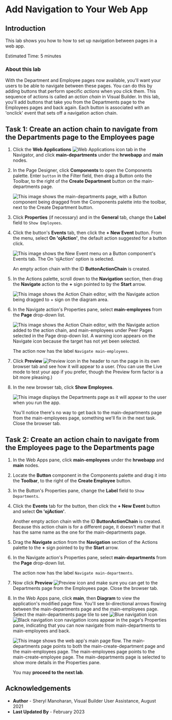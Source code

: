 # Add Navigation to Your Web App

## Introduction

This lab shows you how to how to set up navigation between pages in a web app.

Estimated Time: 5 minutes

### About this lab

With the Department and Employee pages now available, you'll want your users to be able to navigate between these pages. You can do this by adding buttons that perform specific *actions* when you click them. This sequence of actions is called an *action chain* in Visual Builder. In this lab, you'll add buttons that take you from the Departments page to the Employees pages and back again. Each button is associated with an 'onclick' event that sets off a navigation action chain.

## Task 1: Create an action chain to navigate from the Departments page to the Employees page

1. Click the **Web Applications** ![Web Applications icon](images/vbcsnd_webapp_icon.png) tab in the Navigator, and click **main-departments** under the **hrwebapp** and **main** nodes.
2. In the Page Designer, click **Components** to open the Components palette. Enter `button` in the Filter field, then drag a Button onto the Toolbar, to the right of the **Create Department** button on the main-departments page.

    ![This image shows the main-departments page, with a Button component being dragged from the Components palette into the toolbar, next to the Create Department button.](images/vbcsnd_cse_s2.png "")

3. Click **Properties** (if necessary) and in the **General** tab, change the **Label** field to `Show Employees`.
4. Click the button's **Events** tab, then click the **\+ New Event** button. From the menu, select **On 'ojAction'**, the default action suggested for a button click.

    ![This image shows the New Event menu on a Button component's Events tab. The On 'ojAction' option is selected.](images/vbcsnd_cse_s4.png "")

    An empty action chain with the ID **ButtonActionChain** is created.

5. In the Actions palette, scroll down to the **Navigation** section, then drag the **Navigate** action to the **+** sign pointed to by the **Start** arrow.

    ![This image shows the Action Chain editor, with the Navigate action being dragged to + sign on the diagram area.](images/new-buttonactionchain.png "")

6. In the Navigate action's Properties pane, select **main-employees** from the **Page** drop-down list.

    ![This image shows the Action Chain editor, with the Navigate action added to the action chain, and main-employees under Peer Pages selected in the Page drop-down list. A warning icon appears on the Navigate icon because the target has not yet been selected.](images/vbcsnd_cse_s6.png "")

    The action now has the label `Navigate main-employees`.

7. Click **Preview** ![Preview icon](images/vbcsnd_run_icon.png) in the header to run the page in its own browser tab and see how it will appear to a user. (You can use the Live mode to test your app if you prefer, though the Preview form factor is a bit more pleasing.)

8. In the new browser tab, click **Show Employees**.

    ![This image displays the Departments page as it will appear to the user when you run the app.](images/preview.png "")

    You'll notice there's no way to get back to the main-departments page from the main-employees page, something we'll fix in the next task. Close the browser tab.

## Task 2: Create an action chain to navigate from the Employees page to the Departments page

1. In the Web Apps pane, click **main-employees** under the **hrwebapp** and **main** nodes.

2. Locate the **Button** component in the Components palette and drag it into the **Toolbar**, to the right of the **Create Employee** button.
3. In the Button's Properties pane, change the **Label** field to `Show Departments`.
4. Click the **Events** tab for the button, then click the **+ New Event** button and select **On 'ojAction'**.

    Another empty action chain with the ID **ButtonActionChain** is created. Because this action chain is for a different page, it doesn't matter that it has the same name as the one for the main-departments page.

5. Drag the **Navigate** action from the **Navigation** section of the Actions palette to the **+** sign pointed to by the **Start** arrow.

6. In the Navigate action's Properties pane, select **main-departments** from the **Page** drop-down list.

    The action now has the label `Navigate main-departments`.

7. Now click **Preview** ![Preview icon](images/vbcsnd_run_icon.png) and make sure you can get to the Departments page from the Employees page. Close the browser tab.

8. In the Web Apps pane, click **main**, then **Diagram** to view the application's modified page flow. You'll see bi-directional arrows flowing between the main-departments page and the main-employees page. Select the main-departments page tile to see ![Blue navigation icon](images/diagram-navigation-icon-green.png) ![Black navigation icon](images/diagram-navigation-icon-black.png) navigation icons appear in the page's Properties pane, indicating that you can now navigate from main-departments to main-employees and back.

    ![This image shows the web app's main page flow. The main-departments page points to both the main-create-department page and the main-employees page. The main-employees page points to the main-create-employee page. The main-departments page is selected to show more details in the Properties pane.](images/vbcsnd_cpc_s9.png "")

    You may **proceed to the next lab**.

## Acknowledgements

* **Author** - Sheryl Manoharan, Visual Builder User Assistance, August 2021
* **Last Updated By** - February 2023
